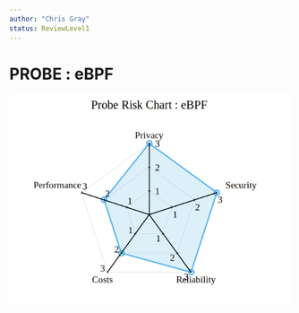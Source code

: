 ```yaml
---
author: "Chris Gray"
status: ReviewLevel1
---
```


# PROBE : eBPF

![image](../orig_media/Risk.eBPF.png)
